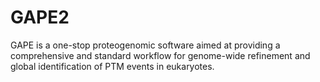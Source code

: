 # GAPE2
GAPE is a one-stop proteogenomic software aimed at providing a comprehensive and standard workflow for genome-wide refinement and global identification of PTM events in eukaryotes. 
